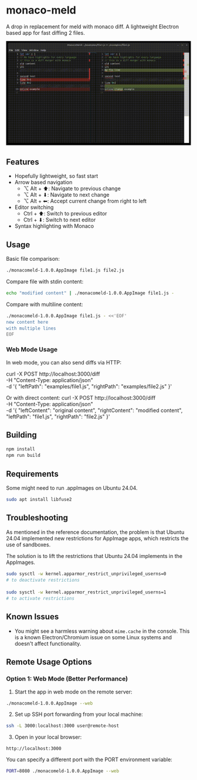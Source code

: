 # monaco-meld 

A drop in replacement for meld with monaco diff. A lightweight Electron based app for fast diffing 2 files.

<p align="center">
  <img src="public/monacomeld_demo.gif" alt="Monaco Meld Demo"/>
</p>

## Features

- Hopefully lightweight, so fast start
- Arrow based navigation
  - ⌥ Alt + ⬆︎: Navigate to previous change
  - ⌥ Alt + ⬇︎: Navigate to next change
  - ⌥ Alt + ⬅︎: Accept current change from right to left
- Editor switching
  - Ctrl + ⬆︎: Switch to previous editor
  - Ctrl + ⬇︎: Switch to next editor
- Syntax highlighting with Monaco

## Usage

Basic file comparison:
```sh
./monacomeld-1.0.0.AppImage file1.js file2.js
```

Compare file with stdin content:
```sh
echo "modified content" | ./monacomeld-1.0.0.AppImage file1.js -
```

Compare with multiline content:
```sh
./monacomeld-1.0.0.AppImage file1.js - <<'EOF'
new content here
with multiple lines
EOF
```

### Web Mode Usage

In web mode, you can also send diffs via HTTP:

curl -X POST http://localhost:3000/diff \
  -H "Content-Type: application/json" \
  -d '{
    "leftPath": "examples/file1.js",
    "rightPath": "examples/file2.js"
  }'

Or with direct content:
curl -X POST http://localhost:3000/diff \
  -H "Content-Type: application/json" \
  -d '{
    "leftContent": "original content",
    "rightContent": "modified content",
    "leftPath": "file1.js",
    "rightPath": "file2.js"
  }'

## Building

```sh
npm install
npm run build
```

## Requirements

Some might need to run .appImages on Ubuntu 24.04.

```sh
sudo apt install libfuse2
```

## Troubleshooting

As mentioned in the reference documentation, the problem is that Ubuntu 24.04 implemented new restrictions for AppImage apps, which restricts the use of sandboxes.

The solution is to lift the restrictions that Ubuntu 24.04 implements in the AppImages.

```sh
sudo sysctl -w kernel.apparmor_restrict_unprivileged_userns=0
# to deactivate restrictions

sudo sysctl -w kernel.apparmor_restrict_unprivileged_userns=1
# to activate restrictions
```

## Known Issues

- You might see a harmless warning about `mime.cache` in the console. This is a known Electron/Chromium issue on some Linux systems and doesn't affect functionality.

## Remote Usage Options

### Option 1: Web Mode (Better Performance)

1. Start the app in web mode on the remote server:
```sh
./monacomeld-1.0.0.AppImage --web
```

2. Set up SSH port forwarding from your local machine:
```sh
ssh -L 3000:localhost:3000 user@remote-host
```

3. Open in your local browser:
```
http://localhost:3000
```

You can specify a different port with the PORT environment variable:
```sh
PORT=8080 ./monacomeld-1.0.0.AppImage --web
```
